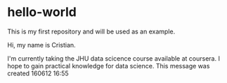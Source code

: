 # hello-world
This is my first repository and will be used as an example.

Hi, my name is Cristian.

I'm currently taking the JHU data scicence course available at coursera.
I hope to gain practical knowledge for data science.
This message was created 160612 16:55
